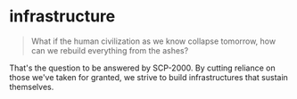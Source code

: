 # infrastructure

> What if the human civilization as we know collapse tomorrow, how can we rebuild everything from the ashes?

That's the question to be answered by SCP-2000. By cutting reliance on those we've taken for granted, we strive to build infrastructures that sustain themselves.
